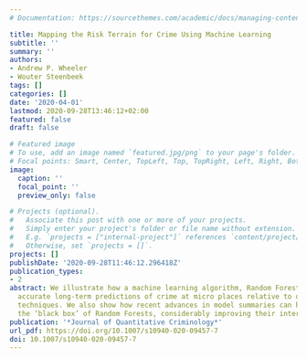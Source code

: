 ```yaml
---
# Documentation: https://sourcethemes.com/academic/docs/managing-content/

title: Mapping the Risk Terrain for Crime Using Machine Learning
subtitle: ''
summary: ''
authors:
- Andrew P. Wheeler
- Wouter Steenbeek
tags: []
categories: []
date: '2020-04-01'
lastmod: 2020-09-28T13:46:12+02:00
featured: false
draft: false

# Featured image
# To use, add an image named `featured.jpg/png` to your page's folder.
# Focal points: Smart, Center, TopLeft, Top, TopRight, Left, Right, BottomLeft, Bottom, BottomRight.
image:
  caption: ''
  focal_point: ''
  preview_only: false

# Projects (optional).
#   Associate this post with one or more of your projects.
#   Simply enter your project's folder or file name without extension.
#   E.g. `projects = ["internal-project"]` references `content/project/deep-learning/index.md`.
#   Otherwise, set `projects = []`.
projects: []
publishDate: '2020-09-28T11:46:12.296418Z'
publication_types:
- 2
abstract: We illustrate how a machine learning algorithm, Random Forests, can provide
  accurate long-term predictions of crime at micro places relative to other popular
  techniques. We also show how recent advances in model summaries can help to open
  the ‘black box’ of Random Forests, considerably improving their interpretability.
publication: '*Journal of Quantitative Criminology*'
url_pdf: https://doi.org/10.1007/s10940-020-09457-7
doi: 10.1007/s10940-020-09457-7
---
```

